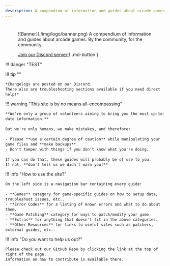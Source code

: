 ```yaml
---
description: A compendium of information and guides about arcade games. By the community, for the community.
---
```


#

<figure markdown>
![Banner](./img/logo/banner.png)
A compendium of information and guides about arcade games.  
By the community, for the community.

[Join our Discord server!](https://discord.gg/cZRUmEPK78){ .md-button }
</figure>

!!! danger "TEST"

!!! tip ""

    *Changelogs are posted on our Discord.  
    There also are troubleshooting sections available if you need direct help!*

!!! warning "This site is by no means all-encompassing"

    **We're only a group of volunteers aiming to bring you the most up-to-date information.**  

    But we're only humans, we make mistakes, and therefore:

    - Please **use a certain degree of caution** while manipulating your game files and **make backups**.
    - Don't tamper with things if you don't know what you're doing.

    If you can do that, these guides will probably be of use to you.  
    If not, **don't tell us we didn't warn you!**

!!! info "How to use the site?"

    On the left side is a navigation bar containing every guide:

    - **Games** category for game-specific guides on how to setup data, troubleshoot issues, etc..
    - **Error Codes** for a listing of known errors and what to do about them.
    - **Game Patching** category for ways to patch/modify your game.
    - **Extras** for anything that doesn't fit in the above categories.
    - **Other Resources** for links to useful sites such as patchers, external guides, etc..

!!! info "Do you want to help us out?"

    Please check out our GitHub Repo by clicking the link at the top of right of the page.  
    Information on how to contribute is available there.
